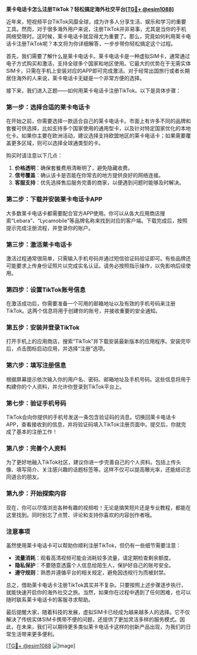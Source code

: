 **莱卡电话卡怎么注册TikTok？轻松搞定海外社交平台[[TG💪+ @esim1088](https://t.me/s/esim1088)]**

近年来，短视频平台TikTok风靡全球，成为许多人分享生活、娱乐和学习的重要工具。然而，对于很多海外用户来说，注册TikTok并非易事，尤其是当你的手机网络受限时。这时候，莱卡电话卡就显得尤为重要了。那么，究竟如何利用莱卡电话卡注册TikTok呢？本文将为你详细解答，一步步带你轻松搞定这个过程。

首先，我们需要了解什么是莱卡电话卡。莱卡电话卡是一种虚拟SIM卡，通常通过电子方式购买和激活，支持全球多个国家和地区使用。它最大的优势在于无需实体SIM卡，只需在手机上安装对应的APP即可完成激活。对于经常出国旅行或者长期居住海外的人来说，莱卡电话卡无疑是一个非常方便的选择。

接下来，我们进入正题——如何用莱卡电话卡注册TikTok。以下是具体步骤：

### 第一步：选择合适的莱卡电话卡

在开始之前，你需要选择一款适合自己的莱卡电话卡。市面上有许多不同的品牌和套餐可供选择，比如支持多个国家使用的通用型卡，以及针对特定国家优化的本地化卡。如果你主要在欧洲活动，建议选择支持欧盟地区的莱卡电话卡；如果需要覆盖更多区域，则可以选择全球通类型的卡。

购买时请注意以下几点：
1. **价格透明**：确保套餐费用清晰明了，避免隐藏收费。
2. **信号覆盖**：确认该卡是否能在你常去的地方提供良好的网络连接。
3. **客服支持**：优先选择售后服务完善的商家，以便遇到问题时能够及时解决。

### 第二步：下载并安装莱卡电话卡APP

大多数莱卡电话卡都需要配合官方APP使用。你可以从各大应用商店搜索“Lebara”、“Lycamobile”等品牌名称来找到对应的客户端。下载完成后，按照提示完成注册流程，并登录你的账户。

### 第三步：激活莱卡电话卡

激活过程通常很简单，只需输入手机号码并通过短信验证码验证即可。有些品牌还可能要求上传身份证照片以完成实名认证。请务必按照指示操作，以免影响后续使用。

### 第四步：设置TikTok账号信息

在激活成功后，你需要准备一个可用的邮箱地址以及有效的手机号码来注册TikTok。这两个信息将用于创建你的账号，并接收重要的安全通知。

### 第五步：安装并登录TikTok

打开手机上的应用商店，搜索“TikTok”并下载安装最新版本的应用程序。安装完毕后，点击图标启动应用，并选择“注册”选项。

### 第六步：填写注册信息

根据屏幕提示依次输入你的用户名、密码、邮箱地址及手机号码。这些信息将用于构建你的个人资料，并允许你登录到TikTok平台上。

### 第七步：验证手机号码

TikTok会向你提供的手机号发送一条包含验证码的消息。切换回莱卡电话卡APP，查看接收到的信息，并将验证码填入TikTok注册页面中。提交后，你就完成了基本的注册工作！

### 第八步：完善个人资料

为了更好地融入TikTok社区，建议你进一步完善自己的个人资料。包括上传头像、填写简介、关注感兴趣的话题标签等。这样不仅可以提高曝光率，还能结识志同道合的朋友。

### 第九步：开始探索内容

现在，你可以尽情浏览各种有趣的视频啦！无论是搞笑短片还是专业教程，都能在这里找到。同时别忘了点赞、评论和支持你喜欢的内容创作者哦。

### 注意事项

虽然使用莱卡电话卡可以帮助你顺利注册TikTok，但仍有一些细节需要注意：
- **流量消耗**：观看高清视频可能会消耗较多流量，请定期检查剩余额度。
- **隐私保护**：不要随意透露个人信息给陌生人，保护好自己的账号安全。
- **遵守规则**：熟悉并遵循平台的相关规定，避免因违规行为而被封禁。

总之，借助莱卡电话卡注册TikTok其实并不复杂。只要按照上述步骤逐步执行，就能快速开启你的海外社交之旅。当然，如果你在过程中遇到了任何困难，也可以随时联系莱卡电话卡的客服寻求帮助。

最后提醒大家，随着科技的发展，虚拟SIM卡已经成为越来越多人的选择。它不仅解决了传统实体SIM卡携带不便的问题，还提供了更加灵活多样的服务模式。因此，在未来，我们可以期待更多类似莱卡电话卡这样的创新产品出现，为我们的日常生活带来更多便利。

[[TG💪+ @esim1088](https://t.me/s/esim1088) ![Image](https://i.postimg.cc/4NQfJmqS/Snipaste-2025-05-13-00-14-12.png)]